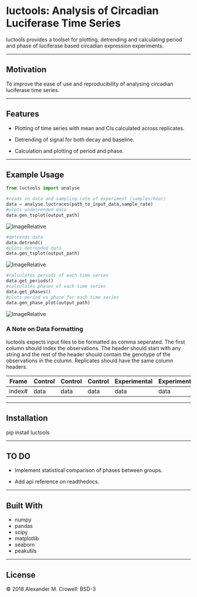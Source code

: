 luctools: Analysis of Circadian Luciferase Time Series
======================================================

luctools provides a toolset for plotting, detrending and calculating period and phase of luciferase based circadian expression experiments.

----------
Motivation
----------

To improve the ease of use and reproducibility of analysing circadian luciferase time series.

--------
Features
--------

* Plotting of time series with mean and CIs calculated across replicates.

* Detrending of signal for both decay and baseline.

* Calculation and plotting of period and phase.

-------------
Example Usage
-------------

```python
from luctools import analyse

#reads in data and sampling rate of experiment (samples/hour)
data = analyse.luctraces(path_to_input_data,sample_rate)
#plots undetrended data
data.gen_tsplot(output_path)
```
![ImageRelative](data/test.png "undetrended")

```python
#detrends data
data.detrend()
#plots detrended data
data.gen_tsplot(output_path)
```
![ImageRelative](data/test2.png "detrended")

```python
#calculates periods of each time series
data.get_periods()
#calculates phases of each time series
data.get_phases()
#plots period vs phase for each time series
data.gen_phase_plot(output_path)
```
![ImageRelative](data/test_phase_v_period.png "period_phase")

### A Note on Data Formatting
luctools expects input files to be formatted as comma seperated.  The first column should index the observations.  The header should start with any string and the rest of the header should contain the genotype of the observations 
in the column.  Replicates should have the same column headers. 

| Frame | Control | Control | Control | Experimental | Experimental | Experimental |
|---|---|---|---|---|---|---|
| index# | data | data | data | data | data | data |

------------
Installation
------------

pip install luctools

----
TO DO
----

* Implement statistical comparison of phases between groups.

* Add api reference on readthedocs.

----
Built With
----

* numpy
* pandas
* scipy 
* matplotlib
* seaborn
* peakutils

-------
License
-------

© 2018 Alexander M. Crowell: BSD-3
